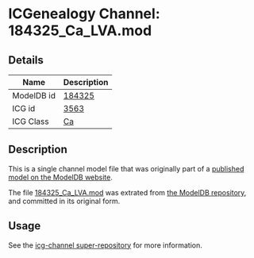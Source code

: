 # ICGenealogy Channel: 184325\_Ca\_LVA.mod

## Details

Name | Description
---- | -----------
ModelDB id | [184325](http://senselab.med.yale.edu/ModelDB/ShowModel.cshtml?model=184325)
ICG id | [3563](http://icg.neurotheory.ox.ac.uk/channels/3/3563)
ICG Class | [Ca](http://icg.neurotheory.ox.ac.uk/channels/3)

## Description

This is a single channel model file that was originally part of a [published model on the ModelDB website](http://senselab.med.yale.edu/mModelDB/ShowModel.cshtml?model=184325).

The file [184325\_Ca\_LVA.mod](184325_Ca_LVA.mod) was extrated from [the ModelDB repository](http://senselab.med.yale.edu/ModelDB/ShowModel.cshtml?model=184325), and committed in its original form.

## Usage

See the [icg-channel super-repository](https://github.com/icgenealogy/icg-channels) for more information.